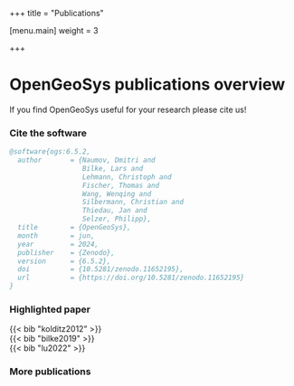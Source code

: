 +++
title = "Publications"

[menu.main]
weight = 3

+++

<h1 class="sm:text-3xl text-2xl font-medium title-font mb-2 text-gray-900">OpenGeoSys publications overview</h1>
<p class="lg:w-1/2 w-full leading-relaxed text-base">If you find OpenGeoSys useful for your research please cite us!</p>

### Cite the software

```bibtex
@software{ogs:6.5.2,
  author       = {Naumov, Dmitri and
                  Bilke, Lars and
                  Lehmann, Christoph and
                  Fischer, Thomas and
                  Wang, Wenqing and
                  Silbermann, Christian and
                  Thiedau, Jan and
                  Selzer, Philipp},
  title        = {OpenGeoSys},
  month        = jun,
  year         = 2024,
  publisher    = {Zenodo},
  version      = {6.5.2},
  doi          = {10.5281/zenodo.11652195},
  url          = {https://doi.org/10.5281/zenodo.11652195}
}
```

### Highlighted paper

<div class="bg-brand-50 rounded-lg shadow p-2 mb-4 text-gray-900">
{{< bib "kolditz2012" >}}
</div>

<div class="bg-brand-50 rounded-lg shadow p-2 mb-4 text-gray-900">
{{< bib "bilke2019" >}}
</div>

<div class="bg-brand-50 rounded-lg shadow p-2 mb-4 text-gray-900">
{{< bib "lu2022" >}}
</div>

### More publications
